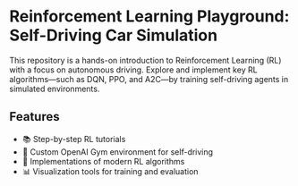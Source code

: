 # Reinforcement Learning Playground: Self-Driving Car Simulation

This repository is a hands-on introduction to Reinforcement Learning (RL) with a focus on autonomous driving. Explore and implement key RL algorithms—such as DQN, PPO, and A2C—by training self-driving agents in simulated environments.

## Features

- 📚 Step-by-step RL tutorials
- 🚗 Custom OpenAI Gym environment for self-driving
- 🤖 Implementations of modern RL algorithms
- 📊 Visualization tools for training and evaluation

